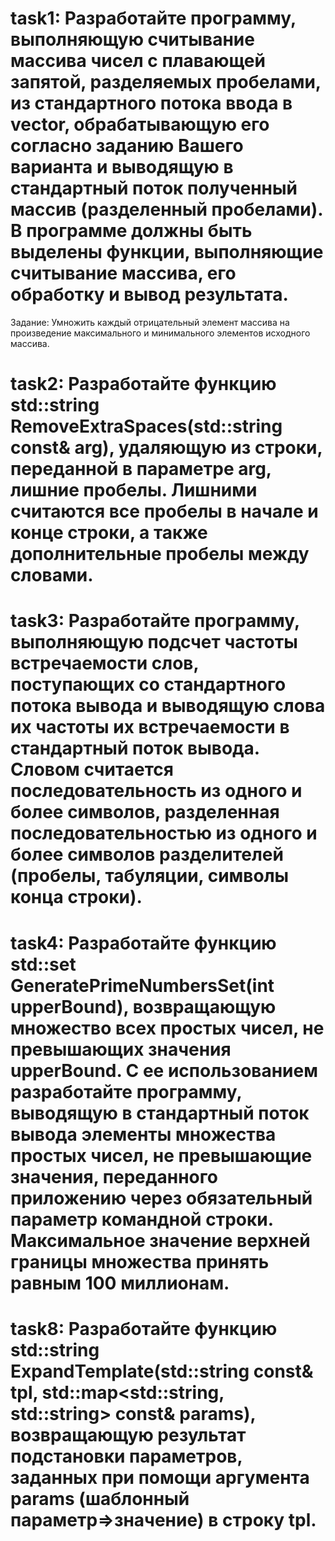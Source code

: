 # task1: Разработайте программу, выполняющую считывание массива чисел с плавающей запятой, разделяемых пробелами, из стандартного потока ввода в vector, обрабатывающую его согласно заданию Вашего варианта и выводящую в стандартный поток полученный массив (разделенный пробелами). В программе должны быть выделены функции, выполняющие считывание массива, его обработку и вывод результата.
Задание: Умножить каждый отрицательный элемент массива на произведение максимального и минимального элементов исходного массива.

# task2: Разработайте функцию std::string RemoveExtraSpaces(std::string const& arg), удаляющую из строки, переданной в параметре arg, лишние пробелы. Лишними считаются все пробелы в начале и конце строки, а также дополнительные пробелы между словами.

# task3: Разработайте программу, выполняющую подсчет частоты встречаемости слов, поступающих со стандартного потока вывода и выводящую слова их частоты их встречаемости в стандартный поток вывода. Словом считается последовательность из одного и более символов, разделенная последовательностью из одного и более символов разделителей (пробелы, табуляции, символы конца строки).

# task4: Разработайте функцию std::set<int> GeneratePrimeNumbersSet(int upperBound), возвращающую множество всех простых чисел, не превышающих значения upperBound. С ее использованием разработайте программу, выводящую в стандартный поток вывода элементы множества простых чисел, не превышающие значения, переданного приложению через обязательный параметр командной строки. Максимальное значение верхней границы множества принять равным 100 миллионам.

# task8: Разработайте функцию std::string ExpandTemplate(std::string const& tpl, std::map<std::string, std::string> const& params), возвращающую результат подстановки параметров, заданных при помощи аргумента params (шаблонный параметр=>значение) в строку tpl.